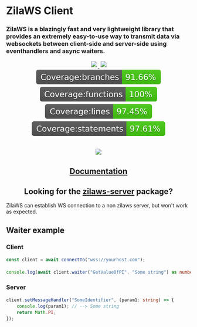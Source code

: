 # ZilaWS Client
### ZilaWS is a blazingly fast and very lightweight library that provides an extremely easy-to-use way to transmit data via websockets between client-side and server-side using eventhandlers and async waiters.


<div style="text-align: center;">
<a style="padding: 2px;" href="https://github.com/ZilaWS/client/actions/workflows/test.yml">
    <img style="padding: 2px;" src="https://github.com/ZilaWS/client/actions/workflows/test.yml/badge.svg">
</a>
<img style="padding: 2px;" src="https://img.shields.io/badge/License%20-%20MIT%20-%20brightgreen">
<br>
<img style="padding: 2px;" src="./.coverage-badges/badge-branches.svg">
<img style="padding: 2px;" src="./.coverage-badges/badge-functions.svg">
<img style="padding: 2px;" src="./.coverage-badges/badge-lines.svg">
<img style="padding: 2px;" src="./.coverage-badges/badge-statements.svg">
</div>

<div style="text-align: center; margin-block: 30px;">
    <img src="logo.png" width="240">
</div>

<h2 style="text-align: center">
    <a href="https://zilaws.com" target="_blank" rel="noopener noreferrer">Documentation</a>
</h2>

<h2 style="text-align: center">Looking for the <a href="https://www.npmjs.com/package/zilaws-server" target="_blank" rel="noopener noreferrer">zilaws-server</a> package?</h2>

<p>ZilaWS can establish WS connection to a non zilaws server, but won't work as expected.</p>

<h2>
Waiter example
</h2>

### Client
```ts
const client = await connectTo("wss://yourhost.com");

console.log(await client.waiter("GetValueOfPI", "Some string") as number); // --> 3.141592653589793
```

### Server
```ts
client.setMessageHandler("SomeIdentifier", (param1: string) => {
    console.log(param1); // --> Some string
    return Math.PI;
});
```